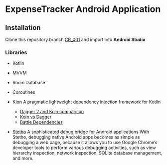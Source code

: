 # ExpenseTracker Android Application

## Installation
Clone this repository branch [CR_001](https://github.com/lakmalz/ExpenseTracker/tree/CR_001) and import into **Android Studio**

### Libraries
- Kotlin
- MVVM
- Room Database
- Coroutines

- [Kion](https://insert-koin.io/) A pragmatic lightweight dependency injection framework for Kotlin
  * [Dagger 2 and Koin comparison](https://medium.com/mobile-app-development-publication/dagger-2-and-koin-comparison-4223dae9725d)
  * [Koin vs Dagger](https://blog.usejournal.com/android-koin-with-mvvm-and-retrofit-e040e4e15f9d)
  * [Battle Dependencies](https://medium.com/@lukmagayoarizky/battle-between-dagger-and-koin-in-android-development-9988893ca6c)

- [Stetho](http://facebook.github.io/stetho/) A sophisticated debug bridge for Android applications
  With Stetho, debugging native Android apps becomes as simple as debugging a web page,
  because it allows you to use Google Chrome’s developer tools to perform various debugging activities,
  such as view hierarchy inspection, network inspection, SQLite database management, and more.




